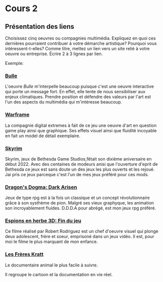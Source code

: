 # Cours 2
## Présentation des liens
Choisissez cinq oeuvres ou compagnies multimédia. Expliquez en quoi ces dernières pourraient contribuer à votre démarche artistique? Pourquoi vous intéressent-t-elles? Comme titre, mettez un lien vers un site relié à votre oeuvre ou entreprise. Écrire 2 à 3 lignes par lien.

Exemple: 
### [Bulle](https://www.onf.ca/interactif/bulle/) 
L'oeuvre *Bulle* m'interpelle beaucoup puisque c'est une oeuvre interactive qui porte un message fort. En effet, elle tente de nous sensibiliser aux enjeux climatiques. Prendre position et défendre des valeurs par l'art est l'un des aspects du multimédia qui m'intéresse beaucoup. 

### [Warframe](https://www.youtube.com/watch?v=MsbL8lFHrZI) 
La compagnie digital extremes à fait de ce jeu une oeuvre d'art en question game play ainsi que graphique.
Ses effets visuel ainsi que fluidité incoyable en fait un model de détail exemplaire.

### [Skyrim](https://www.youtube.com/watch?v=lTjRZ__-278)
Skyrim, jeux de Bethesda Game Studios,fêtait son dixième aniversaire en début 2022.
Avec des centaines de modeurs anisi que l'ouverture d'eprit de Bethesda ce jeux est sans doute un des jeux les plus ouverts et les rejoué.
Jai pris ce jeux parceque c'est l'un de mes jeux préféré pour ces mods.

### [Dragon's Dogma: Dark Arisen](https://www.youtube.com/watch?v=zpXjEvrz17g)
Jeux de type rpg est à la fois un classique et un concept révolutionnaire grâce à son systhème de pion.
Malgré ses vieux graphyque, les animation son incroyablement fluides.
D.D.D.A pour abrégé, est mon jeux rpg préféré.

### [Espions en herbe 3D: Fin du jeu](https://www.youtube.com/watch?v=cc_w59HfVZE)
Ce filme réalisé par Robert Rodriguez est un chef d'oeuvre visuel qui plonge deux adolescent, frère et soeur, emprisoné dans un jeux vidéo.
Il est, pour moi le filme le plus marquant de mon enfance.

### [Les Frères Kratt](https://www.youtube.com/watch?v=HcuPyxbfgog&list=PLjbr2-02uh0y2pbvH-Fmt-UIo8wRElRal)
Le documentaire animal le plus facile à suivre.

Il regroupe le cartoon et la documentation en vie réel.

